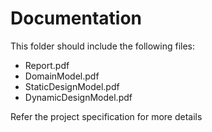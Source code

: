 # Documentation
This folder should include the following files:
- Report.pdf
- DomainModel.pdf
- StaticDesignModel.pdf
- DynamicDesignModel.pdf

Refer the project specification for more details